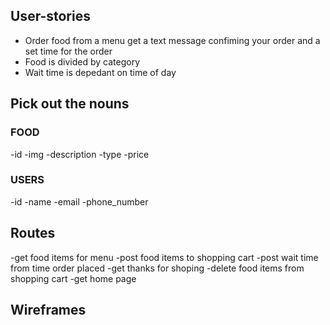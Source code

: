 ## User-stories
- Order food from a menu get a text message confiming your order and a set time for the order
- Food is divided by category  
- Wait time is depedant on time of day

## Pick out the nouns
### FOOD
-id
-img
-description
-type
-price

### USERS
-id
-name
-email
-phone_number


## Routes
-get food items for menu
-post food items to shopping cart
-post wait time from time order placed
-get thanks for shoping
-delete food items from shopping cart
-get home page

## Wireframes


